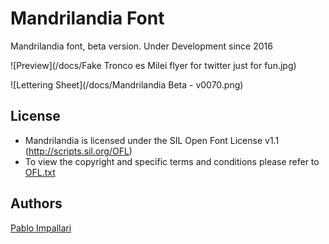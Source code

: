 Mandrilandia Font
======================

Mandrilandia font, beta version.
Under Development since 2016

![Preview](/docs/Fake Tronco es Milei flyer for twitter just for fun.jpg)

![Lettering Sheet](/docs/Mandrilandia Beta - v0070.png)


## License

- Mandrilandia is licensed under the SIL Open Font License v1.1 (<http://scripts.sil.org/OFL>)
- To view the copyright and specific terms and conditions please refer to [OFL.txt](https://github.com/impallari/Libre-Baskerville/blob/master/OFL.txt)

## Authors

[Pablo Impallari](http://www.impallari.com) 
